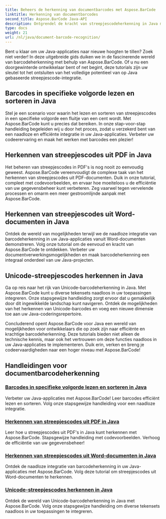 ```yaml
---
title: Beheers de herkenning van documentbarcodes met Aspose.BarCode
linktitle: Herkenning van documentbarcodes
second_title: Aspose.BarCode Java-API
description: Ontgrendel de kracht van streepjescodeherkenning in Java met Aspose.BarCode! Leer hoe u streepjescodes uit PDF's, Word-documenten en Unicode-sets naadloos kunt integreren, lezen en sorteren.
type: docs
weight: 21
url: /nl/java/document-barcode-recognition/
---
```


Bent u klaar om uw Java-applicaties naar nieuwe hoogten te tillen? Zoek niet verder! In deze uitgebreide gids duiken we in de fascinerende wereld van barcodeherkenning met behulp van Aspose.BarCode. Of u nu een doorgewinterde ontwikkelaar bent of net begint, deze tutorials zijn uw sleutel tot het ontsluiten van het volledige potentieel van op Java gebaseerde streepjescode-integratie.

## Barcodes in specifieke volgorde lezen en sorteren in Java

Stel je een scenario voor waarin het lezen en sorteren van streepjescodes in een specifieke volgorde een fluitje van een cent wordt. Met Aspose.BarCode kunt u precies dat bereiken. In onze stap-voor-stap handleiding begeleiden wij u door het proces, zodat u verzekerd bent van een naadloze en efficiënte integratie in uw Java-applicaties. Verbeter uw codeerervaring en maak het werken met barcodes een plezier!

## Herkennen van streepjescodes uit PDF in Java

Het beheren van streepjescodes in PDF's is nog nooit zo eenvoudig geweest. Aspose.BarCode vereenvoudigt de complexe taak van het herkennen van streepjescodes uit PDF-documenten. Duik in onze tutorial, compleet met codevoorbeelden, en ervaar hoe moeiteloos u de efficiëntie van uw gegevensbeheer kunt verbeteren. Zeg vaarwel tegen vervelende processen en omarm een meer gestroomlijnde aanpak met Aspose.BarCode.

## Herkennen van streepjescodes uit Word-documenten in Java

Ontdek de wereld van mogelijkheden terwijl we de naadloze integratie van barcodeherkenning in uw Java-applicaties vanuit Word-documenten demonstreren. Volg onze tutorial om de eenvoud en kracht van Aspose.BarCode te ontdekken. Verbeter uw documentverwerkingsmogelijkheden en maak barcodeherkenning een integraal onderdeel van uw Java-projecten.

## Unicode-streepjescodes herkennen in Java

Ga op reis naar het rijk van Unicode-barcodeherkenning in Java. Met Aspose.BarCode kunt u diverse tekensets naadloos in uw toepassingen integreren. Onze stapsgewijze handleiding zorgt ervoor dat u gemakkelijk door dit ingewikkelde landschap kunt navigeren. Ontdek de mogelijkheden van het herkennen van Unicode-barcodes en voeg een nieuwe dimensie toe aan uw Java-coderingsrepertoire.

Concluderend opent Aspose.BarCode voor Java een wereld van mogelijkheden voor ontwikkelaars die op zoek zijn naar efficiënte en krachtige barcodeherkenning. Deze tutorials bieden niet alleen de technische kennis, maar ook het vertrouwen om deze functies naadloos in uw Java-applicaties te implementeren. Duik erin, verken en breng je codeervaardigheden naar een hoger niveau met Aspose.BarCode!
## Handleidingen voor documentbarcodeherkenning
### [Barcodes in specifieke volgorde lezen en sorteren in Java](./reading-sorting-barcodes-specific-order/)
Verbeter uw Java-applicaties met Aspose.BarCode! Leer barcodes efficiënt lezen en sorteren. Volg onze stapsgewijze handleiding voor een naadloze integratie.
### [Herkennen van streepjescodes uit PDF in Java](./recognizing-barcodes-from-pdf/)
Leer hoe u streepjescodes uit PDF's in Java kunt herkennen met Aspose.BarCode. Stapsgewijze handleiding met codevoorbeelden. Verhoog de efficiëntie van uw gegevensbeheer!
### [Herkennen van streepjescodes uit Word-documenten in Java](./recognizing-barcodes-from-word/)
Ontdek de naadloze integratie van barcodeherkenning in uw Java-applicaties met Aspose.BarCode. Volg deze tutorial om streepjescodes uit Word-documenten te herkennen.
### [Unicode-streepjescodes herkennen in Java](./recognizing-unicode-barcodes/)
Ontdek de wereld van Unicode-barcodeherkenning in Java met Aspose.BarCode. Volg onze stapsgewijze handleiding om diverse tekensets naadloos in uw toepassingen te integreren.